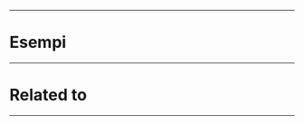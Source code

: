 

----------------------------------------------------------------

# Esempi


----------------------------------------------------------------

# Related to


----------------------------------------------------------------